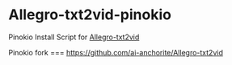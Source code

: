 # Allegro-txt2vid-pinokio
Pinokio Install Script for [Allegro-txt2vid](https://github.com/rhymes-ai/Allegro)

Pinokio fork === https://github.com/ai-anchorite/Allegro-txt2vid
